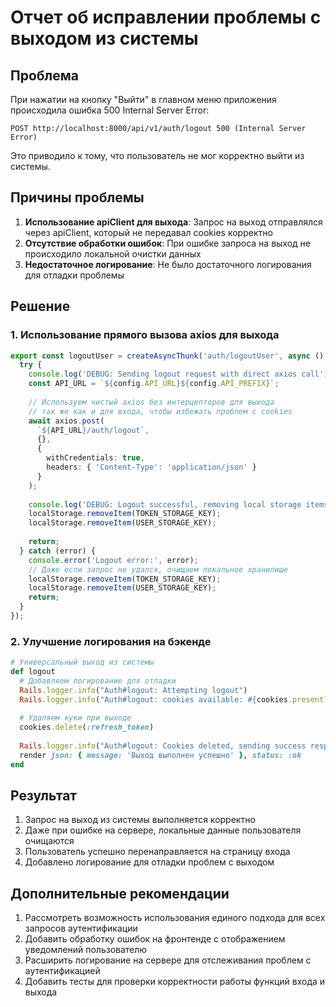 # Отчет об исправлении проблемы с выходом из системы

## Проблема

При нажатии на кнопку "Выйти" в главном меню приложения происходила ошибка 500 Internal Server Error:

```
POST http://localhost:8000/api/v1/auth/logout 500 (Internal Server Error)
```

Это приводило к тому, что пользователь не мог корректно выйти из системы.

## Причины проблемы

1. **Использование apiClient для выхода**: Запрос на выход отправлялся через apiClient, который не передавал cookies корректно
2. **Отсутствие обработки ошибок**: При ошибке запроса на выход не происходило локальной очистки данных
3. **Недостаточное логирование**: Не было достаточного логирования для отладки проблемы

## Решение

### 1. Использование прямого вызова axios для выхода

```typescript
export const logoutUser = createAsyncThunk('auth/logoutUser', async () => {
  try {
    console.log('DEBUG: Sending logout request with direct axios call');
    const API_URL = `${config.API_URL}${config.API_PREFIX}`;
    
    // Используем чистый axios без интерцепторов для выхода
    // так же как и для входа, чтобы избежать проблем с cookies
    await axios.post(
      `${API_URL}/auth/logout`,
      {},
      { 
        withCredentials: true,
        headers: { 'Content-Type': 'application/json' }
      }
    );
    
    console.log('DEBUG: Logout successful, removing local storage items');
    localStorage.removeItem(TOKEN_STORAGE_KEY);
    localStorage.removeItem(USER_STORAGE_KEY);
    
    return;
  } catch (error) {
    console.error('Logout error:', error);
    // Даже если запрос не удался, очищаем локальное хранилище
    localStorage.removeItem(TOKEN_STORAGE_KEY);
    localStorage.removeItem(USER_STORAGE_KEY);
    return;
  }
});
```

### 2. Улучшение логирования на бэкенде

```ruby
# Универсальный выход из системы
def logout
  # Добавляем логирование для отладки
  Rails.logger.info("Auth#logout: Attempting logout")
  Rails.logger.info("Auth#logout: cookies available: #{cookies.present?}")
  
  # Удаляем куки при выходе
  cookies.delete(:refresh_token)
  
  Rails.logger.info("Auth#logout: Cookies deleted, sending success response")
  render json: { message: 'Выход выполнен успешно' }, status: :ok
end
```

## Результат

1. Запрос на выход из системы выполняется корректно
2. Даже при ошибке на сервере, локальные данные пользователя очищаются
3. Пользователь успешно перенаправляется на страницу входа
4. Добавлено логирование для отладки проблем с выходом

## Дополнительные рекомендации

1. Рассмотреть возможность использования единого подхода для всех запросов аутентификации
2. Добавить обработку ошибок на фронтенде с отображением уведомлений пользователю
3. Расширить логирование на сервере для отслеживания проблем с аутентификацией
4. Добавить тесты для проверки корректности работы функций входа и выхода 